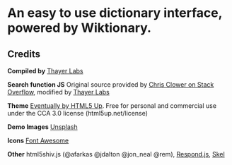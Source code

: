 # An easy to use dictionary interface, powered by Wiktionary.

## Credits

**Compiled by** [Thayer Labs](http://thayerlabs.org)

**Search function JS** Original source provided by [Chris Clower on Stack Overflow](http://stackoverflow.com/a/11811847), modified by [Thayer Labs](http://thayerlabs.org)

**Theme** [Eventually by HTML5 Up](https://html5up.net/eventually). Free for personal and commercial use under the CCA 3.0 license (html5up.net/license)
	
**Demo Images** [Unsplash](https://unsplash.com)
	
**Icons** [Font Awesome](https://fortawesome.github.com/Font-Awesome)
	
**Other** html5shiv.js (@afarkas @jdalton @jon_neal @rem), [Respond.js](https://j.mp/respondjs), [Skel](http://skel.io)
